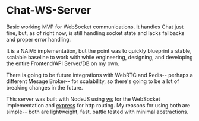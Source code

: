 # Chat-WS-Server

Basic working MVP for WebSocket communications. It handles Chat just fine, but, as of right now, is still handling socket state and lacks fallbacks and proper error handling. 

It is a NAIVE implementation, but the point was to quickly blueprint a stable, scalable baseline to work with while engineering, designing, and developing the entire Frontend/API Server/DB on my own.

There is going to be future integrations with WebRTC and Redis-- perhaps a different Mesage Broker-- for scalability, so there's going to be a lot of breaking changes in the future.

This server was built with NodeJS using [ws](https://www.npmjs.com/package/ws) for the WebSocket implementation and [express](https://www.npmjs.com/package/express) for http routing. My reasons for using both are simple-- both are lightweight, fast, battle tested with minimal abstractions.
